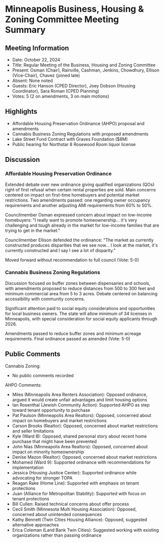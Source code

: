 # Minneapolis Business, Housing & Zoning Committee Meeting Summary

## Meeting Information
- Date: October 22, 2024
- Title: Regular Meeting of the Business, Housing and Zoning Committee
- Present: Osman (Chair), Rainville, Cashman, Jenkins, Chowdhury, Ellison (Vice-Chair), Chavez (joined late)
- Absent: None noted
- Guests: Eric Hanson (CPED Director), Joey Dobson (Housing Coordinator), Sara Roman (CPED Planning)
- Votes: 5 (2 on amendments, 3 on main motions)

## Highlights
- Affordable Housing Preservation Ordinance (AHPO) proposal and amendments
- Cannabis Business Zoning Regulations with proposed amendments
- Lake Street Fund Contract with Graves Foundation ($8M)
- Public hearing for Northstar 8 Rosewood Room liquor license

## Discussion

### Affordable Housing Preservation Ordinance
Extended debate over new ordinance giving qualified organizations (QOs) right of first refusal when certain rental properties are sold. Main concerns centered on impact on first-time homebuyers and potential market restrictions. Two amendments passed: one regarding owner occupancy requirements and another adjusting AMI requirements from 60% to 50%. 

Councilmember Osman expressed concern about impact on low-income homebuyers: "I really want to promote homeownership... it's very challenging and tough already in the market for low-income families that are trying to get in the market."

Councilmember Ellison defended the ordinance: "The market as currently constructed produces disparities that we see now... I look at the market, it's currently constructed and I say I see a lot of disparity."

Moved forward without recommendation to full council (Vote: 5-0)

### Cannabis Business Zoning Regulations
Discussion focused on buffer zones between dispensaries and schools, with amendments proposed to reduce distances from 500 to 300 feet and minimum commercial area from 5 to 3 acres. Debate centered on balancing accessibility with community concerns.

Significant attention paid to social equity considerations and opportunities for local business owners. The state will allow minimum of 34 licenses in Minneapolis, with special consideration for social equity applicants through 2026.

Amendments passed to reduce buffer zones and minimum acreage requirements. Final ordinance passed as amended (Vote: 5-0)

## Public Comments

Cannabis Zoning:
- No public comments recorded

AHPO Comments:
- Miles (Minneapolis Area Renters Association): Opposed ordinance, argued it would create unfair advantages and limit housing options
- Ian Rosenthal (Jewish Community Action): Supported AHPO as step toward tenant opportunity to purchase
- Pat Paulson (Minneapolis Area Realtors): Opposed, concerned about impact on homebuyers and market restrictions
- Carson Brooks (Realtor): Opposed, concerned about market restrictions and seller limitations
- Kyle (Ward 8): Opposed, shared personal story about recent home purchase that might have been prevented
- John Nias (Minneapolis Area Realtors): Opposed, concerned about impact on minority homeownership
- Denise Mazon (Realtor): Opposed, concerned about market restrictions
- Mohamed (Ward 9): Supported ordinance with recommendations for implementation
- Jessica (Housing Justice Center): Supported ordinance while advocating for stronger TOPA
- Reagan Rake (Home Line): Supported with emphasis on tenant protections
- Juan (Alliance for Metropolitan Stability): Supported with focus on tenant protections
- Bill Cullen: Raised technical concerns about offer process
- Cecil Smith (Minnesota Multi Housing Association): Opposed, concerned about unintended consequences
- Kathy Bennett (Twin Cities Housing Alliance): Opposed, suggested alternative approaches
- Erica Coleman (Land Bank Twin Cities): Suggested working with existing organizations rather than passing ordinance
